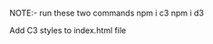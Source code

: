 NOTE:-
run these two commands
npm i c3
npm i d3

Add C3 styles to index.html file
 <link rel="stylesheet" href="https://cdnjs.cloudflare.com/ajax/libs/c3/0.7.20/c3.min.css" />
